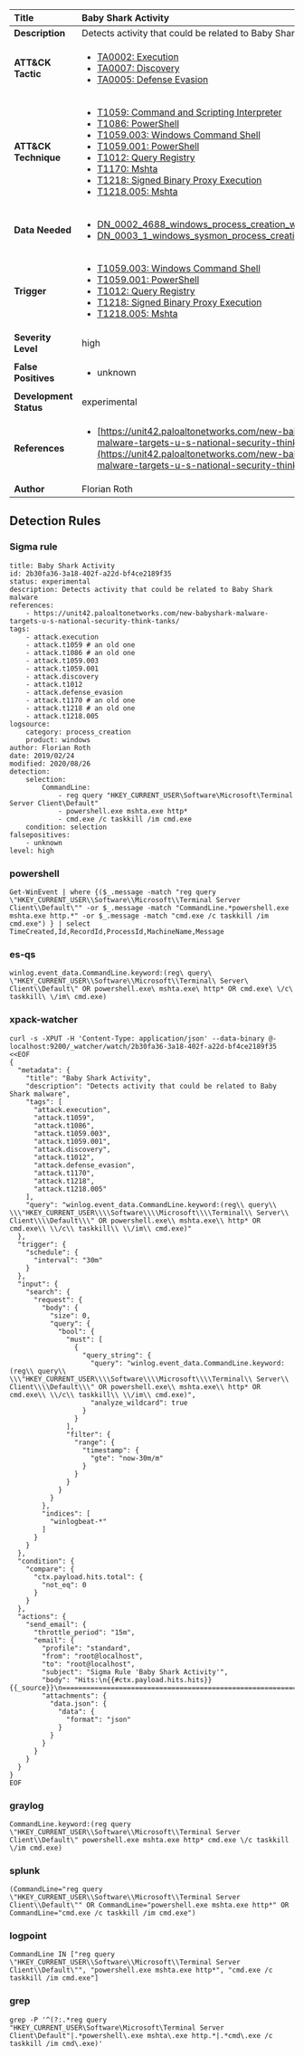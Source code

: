| Title                    | Baby Shark Activity       |
|:-------------------------|:------------------|
| **Description**          | Detects activity that could be related to Baby Shark malware |
| **ATT&amp;CK Tactic**    |  <ul><li>[TA0002: Execution](https://attack.mitre.org/tactics/TA0002)</li><li>[TA0007: Discovery](https://attack.mitre.org/tactics/TA0007)</li><li>[TA0005: Defense Evasion](https://attack.mitre.org/tactics/TA0005)</li></ul>  |
| **ATT&amp;CK Technique** | <ul><li>[T1059: Command and Scripting Interpreter](https://attack.mitre.org/techniques/T1059)</li><li>[T1086: PowerShell](https://attack.mitre.org/techniques/T1086)</li><li>[T1059.003: Windows Command Shell](https://attack.mitre.org/techniques/T1059/003)</li><li>[T1059.001: PowerShell](https://attack.mitre.org/techniques/T1059/001)</li><li>[T1012: Query Registry](https://attack.mitre.org/techniques/T1012)</li><li>[T1170: Mshta](https://attack.mitre.org/techniques/T1170)</li><li>[T1218: Signed Binary Proxy Execution](https://attack.mitre.org/techniques/T1218)</li><li>[T1218.005: Mshta](https://attack.mitre.org/techniques/T1218/005)</li></ul>  |
| **Data Needed**          | <ul><li>[DN_0002_4688_windows_process_creation_with_commandline](../Data_Needed/DN_0002_4688_windows_process_creation_with_commandline.md)</li><li>[DN_0003_1_windows_sysmon_process_creation](../Data_Needed/DN_0003_1_windows_sysmon_process_creation.md)</li></ul>  |
| **Trigger**              | <ul><li>[T1059.003: Windows Command Shell](../Triggers/T1059.003.md)</li><li>[T1059.001: PowerShell](../Triggers/T1059.001.md)</li><li>[T1012: Query Registry](../Triggers/T1012.md)</li><li>[T1218: Signed Binary Proxy Execution](../Triggers/T1218.md)</li><li>[T1218.005: Mshta](../Triggers/T1218.005.md)</li></ul>  |
| **Severity Level**       | high |
| **False Positives**      | <ul><li>unknown</li></ul>  |
| **Development Status**   | experimental |
| **References**           | <ul><li>[https://unit42.paloaltonetworks.com/new-babyshark-malware-targets-u-s-national-security-think-tanks/](https://unit42.paloaltonetworks.com/new-babyshark-malware-targets-u-s-national-security-think-tanks/)</li></ul>  |
| **Author**               | Florian Roth |


## Detection Rules

### Sigma rule

```
title: Baby Shark Activity
id: 2b30fa36-3a18-402f-a22d-bf4ce2189f35
status: experimental
description: Detects activity that could be related to Baby Shark malware
references:
    - https://unit42.paloaltonetworks.com/new-babyshark-malware-targets-u-s-national-security-think-tanks/
tags:
    - attack.execution
    - attack.t1059 # an old one
    - attack.t1086 # an old one
    - attack.t1059.003
    - attack.t1059.001
    - attack.discovery
    - attack.t1012
    - attack.defense_evasion
    - attack.t1170 # an old one
    - attack.t1218 # an old one
    - attack.t1218.005
logsource:
    category: process_creation
    product: windows
author: Florian Roth
date: 2019/02/24
modified: 2020/08/26
detection:
    selection:
        CommandLine:
            - reg query "HKEY_CURRENT_USER\Software\Microsoft\Terminal Server Client\Default"
            - powershell.exe mshta.exe http*
            - cmd.exe /c taskkill /im cmd.exe
    condition: selection
falsepositives:
    - unknown
level: high

```





### powershell
    
```
Get-WinEvent | where {($_.message -match "reg query \"HKEY_CURRENT_USER\\Software\\Microsoft\\Terminal Server Client\\Default\"" -or $_.message -match "CommandLine.*powershell.exe mshta.exe http.*" -or $_.message -match "cmd.exe /c taskkill /im cmd.exe") } | select TimeCreated,Id,RecordId,ProcessId,MachineName,Message
```


### es-qs
    
```
winlog.event_data.CommandLine.keyword:(reg\ query\ \"HKEY_CURRENT_USER\\Software\\Microsoft\\Terminal\ Server\ Client\\Default\" OR powershell.exe\ mshta.exe\ http* OR cmd.exe\ \/c\ taskkill\ \/im\ cmd.exe)
```


### xpack-watcher
    
```
curl -s -XPUT -H 'Content-Type: application/json' --data-binary @- localhost:9200/_watcher/watch/2b30fa36-3a18-402f-a22d-bf4ce2189f35 <<EOF
{
  "metadata": {
    "title": "Baby Shark Activity",
    "description": "Detects activity that could be related to Baby Shark malware",
    "tags": [
      "attack.execution",
      "attack.t1059",
      "attack.t1086",
      "attack.t1059.003",
      "attack.t1059.001",
      "attack.discovery",
      "attack.t1012",
      "attack.defense_evasion",
      "attack.t1170",
      "attack.t1218",
      "attack.t1218.005"
    ],
    "query": "winlog.event_data.CommandLine.keyword:(reg\\ query\\ \\\"HKEY_CURRENT_USER\\\\Software\\\\Microsoft\\\\Terminal\\ Server\\ Client\\\\Default\\\" OR powershell.exe\\ mshta.exe\\ http* OR cmd.exe\\ \\/c\\ taskkill\\ \\/im\\ cmd.exe)"
  },
  "trigger": {
    "schedule": {
      "interval": "30m"
    }
  },
  "input": {
    "search": {
      "request": {
        "body": {
          "size": 0,
          "query": {
            "bool": {
              "must": [
                {
                  "query_string": {
                    "query": "winlog.event_data.CommandLine.keyword:(reg\\ query\\ \\\"HKEY_CURRENT_USER\\\\Software\\\\Microsoft\\\\Terminal\\ Server\\ Client\\\\Default\\\" OR powershell.exe\\ mshta.exe\\ http* OR cmd.exe\\ \\/c\\ taskkill\\ \\/im\\ cmd.exe)",
                    "analyze_wildcard": true
                  }
                }
              ],
              "filter": {
                "range": {
                  "timestamp": {
                    "gte": "now-30m/m"
                  }
                }
              }
            }
          }
        },
        "indices": [
          "winlogbeat-*"
        ]
      }
    }
  },
  "condition": {
    "compare": {
      "ctx.payload.hits.total": {
        "not_eq": 0
      }
    }
  },
  "actions": {
    "send_email": {
      "throttle_period": "15m",
      "email": {
        "profile": "standard",
        "from": "root@localhost",
        "to": "root@localhost",
        "subject": "Sigma Rule 'Baby Shark Activity'",
        "body": "Hits:\n{{#ctx.payload.hits.hits}}{{_source}}\n================================================================================\n{{/ctx.payload.hits.hits}}",
        "attachments": {
          "data.json": {
            "data": {
              "format": "json"
            }
          }
        }
      }
    }
  }
}
EOF

```


### graylog
    
```
CommandLine.keyword:(reg query \"HKEY_CURRENT_USER\\Software\\Microsoft\\Terminal Server Client\\Default\" powershell.exe mshta.exe http* cmd.exe \/c taskkill \/im cmd.exe)
```


### splunk
    
```
(CommandLine="reg query \"HKEY_CURRENT_USER\\Software\\Microsoft\\Terminal Server Client\\Default\"" OR CommandLine="powershell.exe mshta.exe http*" OR CommandLine="cmd.exe /c taskkill /im cmd.exe")
```


### logpoint
    
```
CommandLine IN ["reg query \"HKEY_CURRENT_USER\\Software\\Microsoft\\Terminal Server Client\\Default\"", "powershell.exe mshta.exe http*", "cmd.exe /c taskkill /im cmd.exe"]
```


### grep
    
```
grep -P '^(?:.*reg query "HKEY_CURRENT_USER\Software\Microsoft\Terminal Server Client\Default"|.*powershell\.exe mshta\.exe http.*|.*cmd\.exe /c taskkill /im cmd\.exe)'
```



